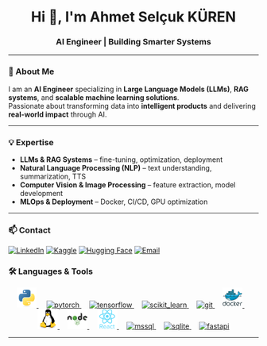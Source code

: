 <h1 align="center">Hi 👋, I'm Ahmet Selçuk KÜREN</h1>
<h3 align="center">AI Engineer | Building Smarter Systems</h3>

---

### 🌱 About Me
I am an **AI Engineer** specializing in **Large Language Models (LLMs)**, **RAG systems**, and **scalable machine learning solutions**.  
Passionate about transforming data into **intelligent products** and delivering **real-world impact** through AI.  

---

### 💡 Expertise
- **LLMs & RAG Systems** – fine-tuning, optimization, deployment  
- **Natural Language Processing (NLP)** – text understanding, summarization, TTS  
- **Computer Vision & Image Processing** – feature extraction, model development  
- **MLOps & Deployment** – Docker, CI/CD, GPU optimization  

---

### 📫 Contact
[![LinkedIn](https://img.shields.io/badge/LinkedIn-Connect-blue?style=flat-square&logo=linkedin)](https://www.linkedin.com/in/ahmet-sel%c3%a7uk-k%c3%bcren-654267235/)
[![Kaggle](https://img.shields.io/badge/Kaggle-Expert-20BEFF?style=flat-square&logo=kaggle)](https://kaggle.com/ahmetselukkren)
[![Hugging Face](https://img.shields.io/badge/🤗%20Hugging%20Face-Models-yellow?style=flat-square)](https://huggingface.co/as-krn)
[![Email](https://img.shields.io/badge/Email-Contact-red?style=flat-square&logo=gmail)](mailto:ahmtkren@gmail.com)

### 🛠️ Languages & Tools
<p align="center">
<a href="https://www.python.org" target="_blank" rel="noreferrer">
  <img src="https://raw.githubusercontent.com/devicons/devicon/master/icons/python/python-original.svg" alt="python" width="40" height="40"/>
</a>&nbsp;&nbsp;&nbsp;
<a href="https://pytorch.org/" target="_blank" rel="noreferrer">
  <img src="https://www.vectorlogo.zone/logos/pytorch/pytorch-icon.svg" alt="pytorch" width="40" height="40"/>
</a>&nbsp;&nbsp;&nbsp;
<a href="https://www.tensorflow.org" target="_blank" rel="noreferrer">
  <img src="https://www.vectorlogo.zone/logos/tensorflow/tensorflow-icon.svg" alt="tensorflow" width="40" height="40"/>
</a>&nbsp;&nbsp;&nbsp;
<a href="https://scikit-learn.org/" target="_blank" rel="noreferrer">
  <img src="https://upload.wikimedia.org/wikipedia/commons/0/05/Scikit_learn_logo_small.svg" alt="scikit_learn" width="40" height="40"/>
</a>&nbsp;&nbsp;&nbsp;
<a href="https://git-scm.com/" target="_blank" rel="noreferrer">
  <img src="https://www.vectorlogo.zone/logos/git-scm/git-scm-icon.svg" alt="git" width="40" height="40"/>
</a>&nbsp;&nbsp;&nbsp;
<a href="https://www.docker.com/" target="_blank" rel="noreferrer">
  <img src="https://raw.githubusercontent.com/devicons/devicon/master/icons/docker/docker-original-wordmark.svg" alt="docker" width="40" height="40"/>
</a>&nbsp;&nbsp;&nbsp;
<a href="https://www.linux.org/" target="_blank" rel="noreferrer">
  <img src="https://raw.githubusercontent.com/devicons/devicon/master/icons/linux/linux-original.svg" alt="linux" width="40" height="40"/>
</a>&nbsp;&nbsp;&nbsp;
<a href="https://nodejs.org" target="_blank" rel="noreferrer">
  <img src="https://raw.githubusercontent.com/devicons/devicon/master/icons/nodejs/nodejs-original-wordmark.svg" alt="nodejs" width="40" height="40"/>
</a>&nbsp;&nbsp;&nbsp;
<a href="https://reactjs.org/" target="_blank" rel="noreferrer">
  <img src="https://raw.githubusercontent.com/devicons/devicon/master/icons/react/react-original-wordmark.svg" alt="react" width="40" height="40"/>
</a>&nbsp;&nbsp;&nbsp;
<a href="https://www.microsoft.com/sql-server" target="_blank" rel="noreferrer">
  <img src="https://www.svgrepo.com/show/303229/microsoft-sql-server-logo.svg" alt="mssql" width="40" height="40"/>
</a>&nbsp;&nbsp;&nbsp;
<a href="https://www.sqlite.org/" target="_blank" rel="noreferrer">
  <img src="https://www.vectorlogo.zone/logos/sqlite/sqlite-icon.svg" alt="sqlite" width="40" height="40"/>
</a>&nbsp;&nbsp;&nbsp;
<a href="https://fastapi.tiangolo.com/" target="_blank" rel="noreferrer">
  <img src="https://cdn.worldvectorlogo.com/logos/fastapi-1.svg" alt="fastapi" width="40" height="40"/>
</a>
</p>




---

